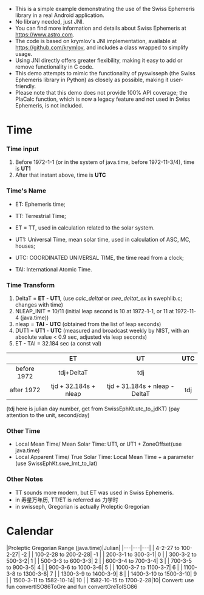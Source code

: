 * This is a simple example demonstrating the use of the Swiss Ephemeris library in a real Android application.
* No library needed, just JNI.
* You can find more information and details about Swiss Ephemeris at https://www.astro.com.
* The code is based on krymlov's JNI implementation, available at https://github.com/krymlov, and includes a class wrapped to simplify usage.
* Using JNI directly offers greater flexibility, making it easy to add or remove functionality in C code.
* This demo attempts to mimic the functionality of pyswisseph (the Swiss Ephemeris library in Python) as closely as possible, making it user-friendly.
* Please note that this demo does not provide 100% API coverage; the PlaCalc function, which is now a legacy feature and not used in Swiss Ephemeris, is not included.



# Time
### Time input
1. Before 1972-1-1 (or in the system of java.time, before 1972-11-3/4), time is **UT1**
2. After that instant above, time is **UTC**

### Time's Name
* ET: Ephemeris time;
* TT: Terrestrial Time;
* ET = TT, used in calculation related to the solar system.

* UT1: Universal Time, mean solar time, used in calculation of ASC, MC, houses;
* UTC: COORDINATED UNIVERSAL TIME, the time read from a clock;
* TAI: International Atomic Time.
### Time Transform
1. DeltaT = **ET** - **UT1**, (use _calc_deltat_ or _swe_deltat_ex_ in swephlib.c; changes with time)
2. NLEAP_INIT = 10/11 (initial leap second is 10 at 1972-1-1, or 11 at 1972-11-4 (java.time))
3. nleap = **TAI** - **UTC** (obtained from the list of leap seconds)
4. DUT1 = **UT1** - **UTC** (measured and broadcast weekly by NIST, with an absolute value < 0.9 sec, adjusted via leap seconds)
5. ET - TAI = 32.184 sec (a const val)

|             |          ET           |               UT               | UTC  | 
|:-----------:|:---------------------:|:------------------------------:|:----:|  
| before 1972 |      tdj+DeltaT       |              tdj               |      |  
| after 1972  | tjd + 32.184s + nleap | tjd + 31.184s + nleap - DeltaT | tdj  |  

(tdj here is julian day number, get from SwissEphKt.utc_to_jdKT)
(pay attention to the unit, second/day)

### Other Time
* Local Mean Time/ Mean Solar Time: UT1, or UT1 + ZoneOffset(use java.time)
* Local Apparent Time/ True Solar Time: Local Mean Time + a parameter (use SwissEphKt.swe_lmt_to_lat)

### Other Notes
* TT sounds more modern, but ET was used in Swiss Ephemeris.
* in 寿星万年历, TT/ET is referred as 力学时
* in swisseph, Gregorian is actually Proleptic Gregorian

# Calendar
|Proleptic Gregorian Range (java.time)|Julian|
|---|---|---|
| 4-2-27 to 100-2-27| -2 |
| 100-2-28 to 200-2-28| -1 |
| 200-3-1 to 300-3-1| 0 |
| 300-3-2 to 500-3-2| 1 |
| 500-3-3 to 600-3-3| 2 |
| 600-3-4 to 700-3-4| 3 |
| 700-3-5 to 900-3-5| 4 |
| 900-3-6 to 1000-3-6| 5 |
| 1000-3-7 to 1100-3-7| 6 |
| 1100-3-8 to 1300-3-8| 7 |
| 1300-3-9 to 1400-3-9| 8 |
| 1400-3-10 to 1500-3-10| 9 |
| 1500-3-11 to 1582-10-14| 10 |
| 1582-10-15 to 1700-2-28|10|
Convert: use fun convertISO86ToGre and fun convertGreToISO86